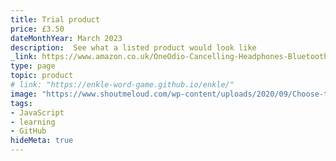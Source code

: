 ```yaml
---
title: Trial product
price: £3.50
dateMonthYear: March 2023
description:  See what a listed product would look like
_link: https://www.amazon.co.uk/OneOdio-Cancelling-Headphones-Bluetooth-Transparency-Black/dp/B0B7RZY38W?ref_=Oct_d_odotd_d_3_6a6533c4&pd_rd_w=Rs0tx&content-id=amzn1.sym.e5dd5dff-50d2-4d99-beff-f31c381ed1e7&pf_rd_p=e5dd5dff-50d2-4d99-beff-f31c381ed1e7&pf_rd_r=9YA4CF2EYN83YZSAW64A&pd_rd_wg=VtmLK&pd_rd_r=43a10866-70f9-45e0-93f1-6f7302063bfe
type: page
topic: product
# link: "https://enkle-word-game.github.io/enkle/"
image: "https://www.shoutmeloud.com/wp-content/uploads/2020/09/Choose-the-Best-Affiliate-Products.jpg"
tags:
- JavaScript
- learning
- GitHub
hideMeta: true
---
```

